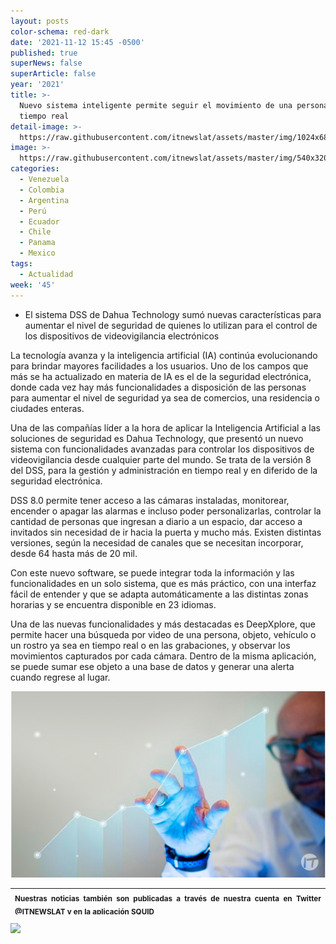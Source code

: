```yaml
---
layout: posts
color-schema: red-dark
date: '2021-11-12 15:45 -0500'
published: true
superNews: false
superArticle: false
year: '2021'
title: >-
  Nuevo sistema inteligente permite seguir el movimiento de una persona en
  tiempo real
detail-image: >-
  https://raw.githubusercontent.com/itnewslat/assets/master/img/1024x680/analisis-de-data-g.jpg
image: >-
  https://raw.githubusercontent.com/itnewslat/assets/master/img/540x320/analisis-de-data-p.jpg
categories:
  - Venezuela
  - Colombia
  - Argentina
  - Perú
  - Ecuador
  - Chile
  - Panama
  - Mexico
tags:
  - Actualidad
week: '45'
---
```

- El sistema DSS de Dahua Technology sumó nuevas características para aumentar el nivel de seguridad de quienes lo utilizan para el control de los dispositivos de videovigilancia electrónicos

La tecnología avanza y la inteligencia artificial (IA) continúa evolucionando para brindar mayores facilidades a los usuarios. Uno de los campos que más se ha actualizado en materia de IA es el de la seguridad electrónica, donde cada vez hay más funcionalidades a disposición de las personas para aumentar el nivel de seguridad ya sea de comercios, una residencia o ciudades enteras. 

Una de las compañías líder a la hora de aplicar la Inteligencia Artificial a las soluciones de seguridad es Dahua Technology, que presentó un nuevo sistema con funcionalidades avanzadas para controlar los dispositivos de videovigilancia desde cualquier parte del mundo. Se trata de la versión 8 del DSS, para la gestión y administración en tiempo real y en diferido de la seguridad electrónica. 

DSS 8.0 permite tener acceso a las cámaras instaladas, monitorear, encender o apagar las alarmas e incluso poder personalizarlas, controlar la cantidad de personas que ingresan a diario a un espacio, dar acceso a invitados sin necesidad de ir hacia la puerta y mucho más.  Existen distintas versiones, según la necesidad de canales que se necesitan incorporar, desde 64 hasta más de 20 mil. 

Con este nuevo software, se puede integrar toda la información y las funcionalidades en un solo sistema, que es más práctico, con una interfaz fácil de entender y que se adapta automáticamente a las distintas zonas horarias y se encuentra disponible en 23 idiomas. 

Una de las nuevas funcionalidades y más destacadas es DeepXplore, que permite hacer una búsqueda por video de una persona, objeto, vehículo o un rostro ya sea en tiempo real o en las grabaciones, y observar los movimientos capturados por cada cámara. Dentro de la misma aplicación, se puede sumar ese objeto a una base de datos y generar una alerta cuando regrese al lugar. 

![](https://raw.githubusercontent.com/itnewslat/assets/master/img/540x320/analisis-de-data-p.jpg)

<table style="height: 42px;" width="569">
<tbody>
<tr>
<td style="text-align: justify;"><sub><strong>Nuestras noticias también son publicadas a través de nuestra cuenta en Twitter <a href="https://twitter.com/itnewslat?lang=es">@ITNEWSLAT</a> y en la aplicación <a href="https://squidapp.co/en/">SQUID</a></strong></sub></td>
</tr>
</tbody>
</table>

<img src="https://tracker.metricool.com/c3po.jpg?hash=56f88a41e39ab42c063cc51676587a04"/>